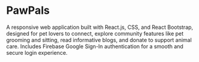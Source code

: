 # PawPals
A responsive web application built with React.js, CSS, and React Bootstrap, designed for pet lovers to connect, explore community features like pet grooming and sitting, read informative blogs, and donate to support animal care. Includes Firebase Google Sign-In authentication for a smooth and secure login experience.
